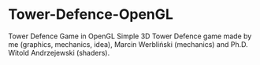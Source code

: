 # Tower-Defence-OpenGL
Tower Defence Game in OpenGL 
Simple 3D Tower Defence game made by me (graphics, mechanics, idea), Marcin Werbliński (mechanics) and Ph.D. Witold Andrzejewski (shaders).
